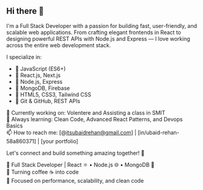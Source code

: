 ## Hi there 👋


I'm a Full Stack Developer with a passion for building fast, user-friendly, and scalable web applications. From crafting elegant frontends in React to designing powerful REST APIs with Node.js and Express — I love working across the entire web development stack.

I specialize in:
- 🔹 JavaScript (ES6+)
- 🔹 React.js, Next.js
- 🔹 Node.js, Express
- 🔹 MongoDB, Firebase
- 🔹 HTML5, CSS3, Tailwind CSS
- 🔹 Git & GitHub, REST APIs

🔭 Currently working on: Volentere and Assisting a class in SMIT  
🌱 Always learning: Clean Code, Advanced React Patterns, and Devops Basics  
📫 How to reach me: [@itsubaidrehan@gmail.com] | [in/ubaid-rehan-58a860371] | [your portfolio]

Let's connect and build something amazing together! 🚀


🚀 Full Stack Developer | React ⚛️ • Node.js 🌐 • MongoDB 🍃  
🔧 Turning coffee ☕ into code  
🎯 Focused on performance, scalability, and clean code  

